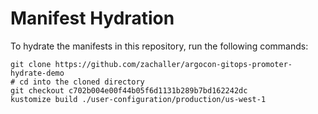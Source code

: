 # Manifest Hydration

To hydrate the manifests in this repository, run the following commands:

```shell
git clone https://github.com/zachaller/argocon-gitops-promoter-hydrate-demo
# cd into the cloned directory
git checkout c702b004e00f44b05f6d1131b289b7bd162242dc
kustomize build ./user-configuration/production/us-west-1
```
